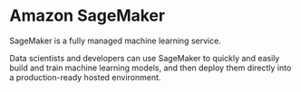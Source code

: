 # Amazon SageMaker

SageMaker is a fully managed machine learning service.

Data scientists and developers can use SageMaker to quickly and easily build and train machine learning models, and then deploy them directly into a production-ready hosted environment.
